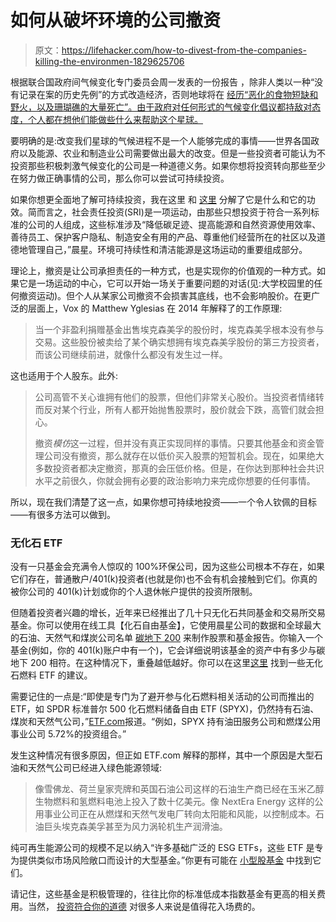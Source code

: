 # 如何从破坏环境的公司撤资

> 原文：<https://lifehacker.com/how-to-divest-from-the-companies-killing-the-environmen-1829625706>

根据联合国政府间气候变化专门委员会周一发表的一份报告 ，除非人类以一种“没有记录在案的历史先例”的方式改造经济，否则地球将在 [经历“恶化的食物短缺和野火，以及珊瑚礁的大量死亡”。由于政府对任何形式的气候变化倡议都持敌对态度，个人都在想他们能做些什么来帮助这个星球。](https://www.nytimes.com/2018/10/07/climate/ipcc-climate-report-2040.html)



要明确的是:改变我们星球的气候进程不是一个人能够完成的事情——世界各国政府以及能源、农业和制造业公司需要做出最大的改变。但是一些投资者可能认为不投资那些积极刺激气候变化的公司是一种道德义务。如果你想将投资转向那些至少在努力做正确事情的公司，那么你可以尝试可持续投资。

如果你想更全面地了解可持续投资，我在这里 和 [这里](https://twocents.lifehacker.com/investing-is-risky-and-unethical-and-you-should-do-it-a-1824157984#_ga=2.6901108.772605105.1538589208-594046802.1524762060) 分解了它是什么和它的功效。简而言之，社会责任投资(SRI)是一项运动，由那些只想投资于符合一系列标准的公司的人组成，这些标准涉及“降低碳足迹、提高能源和自然资源使用效率、善待员工、保护客户隐私、制造安全有用的产品、尊重他们经营所在的社区以及道德地管理自己，”晨星。环境可持续性和清洁能源是这场运动的重要组成部分。

理论上，撤资是让公司承担责任的一种方式，也是实现你的价值观的一种方式。如果它是一场运动的中心，它可以开始一场关于重要问题的对话(见:大学校园里的任何撤资运动)。但个人从某家公司撤资不会损害其底线，也不会影响股价。在更广泛的层面上，Vox 的 Matthew Yglesias 在 2014 年解释了的工作原理:

> 当一个非盈利捐赠基金出售埃克森美孚的股份时，埃克森美孚根本没有参与交易。这些股份被卖给了某个确实想拥有埃克森美孚股份的第三方投资者，而该公司继续前进，就像什么都没有发生过一样。

这也适用于个人股东。此外:

> 公司高管不关心谁拥有他们的股票，但他们非常关心股价。当投资者情绪转而反对某个行业，所有人都开始抛售股票时，股价就会下跌，高管们就会担心。
> 
> 撤资*模仿*这一过程，但并没有真正实现同样的事情。只要其他基金和资金管理公司没有撤资，那么就存在以低价买入股票的短暂机会。现在，如果绝大多数投资者都决定撤资，那真的会压低价格。但是，在你达到那种社会共识水平之前很久，你就会拥有必要的政治影响力来完成你想要的任何事情。

所以，现在我们清楚了这一点，如果你想可持续地投资——一个令人钦佩的目标——有很多方法可以做到。

### 无化石 ETF

没有一只基金会充满令人惊叹的 100%环保公司，因为这些公司根本不存在，如果它们存在，普通散户/401(k)投资者(也就是你)也不会有机会接触到它们。你真的被你公司的 401(k)计划或你的个人退休帐户提供的投资所限制。

但随着投资者兴趣的增长，近年来已经推出了几十只无化石共同基金和交易所交易基金。你可以使用在线工具【化石自由基金】，它使用晨星公司的数据和全球最大的石油、天然气和煤炭公司名单 [碳地下 200](http://fossilfreeindexes.com/research/the-carbon-underground/) 来制作股票和基金报告。你输入一个基金(例如，你的 401(k)账户中有一个)，它会详细说明该基金的资产中有多少与碳地下 200 相符。在这种情况下，重叠越低越好。你可以在这里[这里](https://www.nytimes.com/2017/10/13/business/mutfund/mutual-funds-low-carbon.html) 找到一些无化石燃料 ETF 的建议。

需要记住的一点是:“即使是专门为了避开参与化石燃料相关活动的公司而推出的 ETF，如 SPDR 标准普尔 500 化石燃料储备自由 ETF (SPYX)，仍然持有石油、煤炭和天然气公司，”[ETF.com](https://www.etf.com/sections/features-and-news/fossil-fuel-free-funds-arent)报道。“例如，SPYX 持有油田服务公司和燃煤公用事业公司 5.72%的投资组合。”

发生这种情况有很多原因，但正如 ETF.com 解释的那样，其中一个原因是大型石油和天然气公司已经进入绿色能源领域:

> 像雪佛龙、荷兰皇家壳牌和英国石油公司这样的石油生产商已经在玉米乙醇生物燃料和氢燃料电池上投入了数十亿美元。像 NextEra Energy 这样的公用事业公司正在从燃煤和天然气发电厂转向太阳能和风能，以控制成本。石油巨头埃克森美孚甚至为风力涡轮机生产润滑油。

纯可再生能源公司的规模不足以纳入“许多基础广泛的 ESG ETFs，这些 ETF 是专为提供类似市场风险敞口而设计的大型基金。”你更有可能在 [小型股基金](https://www.schwab.com/public/file/P-9561751/) 中找到它们。

请记住，这些基金是积极管理的，往往比你的标准低成本指数基金有更高的相关费用。当然， [投资符合你的道德](https://twocents.lifehacker.com/is-there-such-a-thing-as-a-morally-sound-investment-1821744515#_ga=2.74842196.772605105.1538589208-594046802.1524762060) 对很多人来说是值得花入场费的。